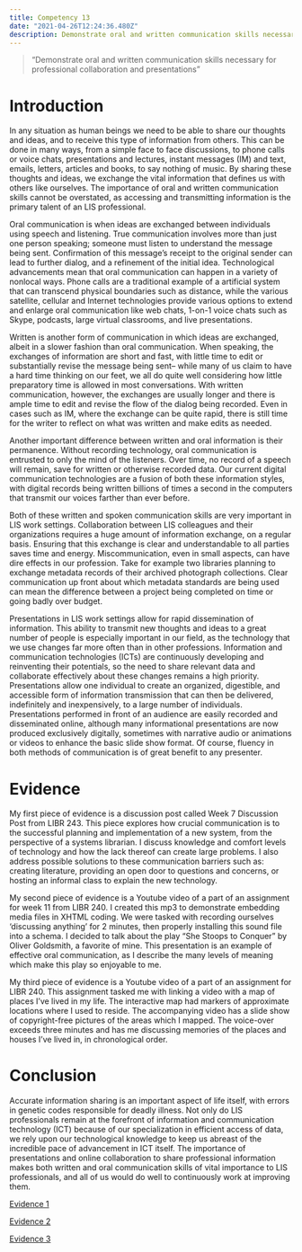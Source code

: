 ```yaml
---
title: Competency 13
date: "2021-04-26T12:24:36.480Z"
description: Demonstrate oral and written communication skills necessary for professional collaboration and presentations
---
```


> “Demonstrate oral and written communication skills necessary for professional collaboration and presentations”



# Introduction



In any situation as human beings we need to be able to share our thoughts and ideas, and to receive this type of information from others. This can be done in many ways, from a simple face to face discussions, to phone calls or voice chats, presentations and lectures, instant messages (IM) and text, emails, letters, articles and books, to say nothing of music. By sharing these thoughts and ideas, we exchange the vital information that defines us with others like ourselves. The importance of oral and written communication skills cannot be overstated, as accessing and transmitting information is the primary talent of an LIS professional.



Oral communication is when ideas are exchanged between individuals using speech and listening. True communication involves more than just one person speaking; someone must listen to understand the message being sent. Confirmation of this message’s receipt to the original sender can lead to further dialog, and a refinement of the initial idea. Technological advancements mean that oral communication can happen in a variety of nonlocal ways. Phone calls are a traditional example of a artificial system that can transcend physical boundaries such as distance, while the various satellite, cellular and Internet technologies provide various options to extend and enlarge oral communication like web chats, 1-on-1 voice chats such as Skype, podcasts, large virtual classrooms, and live presentations.



Written is another form of communication in which ideas are exchanged, albeit in a slower fashion than oral communication. When speaking, the exchanges of information are short and fast, with little time to edit or substantially revise the message being sent– while many of us claim to have a hard time thinking on our feet, we all do quite well considering how little preparatory time is allowed in most conversations. With written communication, however, the exchanges are usually longer and there is ample time to edit and revise the flow of the dialog being recorded. Even in cases such as IM, where the exchange can be quite rapid, there is still time for the writer to reflect on what was written and make edits as needed.



Another important difference between written and oral information is their permanence. Without recording technology, oral communication is entrusted to only the mind of the listeners. Over time, no record of a speech will remain, save for written or otherwise recorded data. Our current digital communication technologies are a fusion of both these information styles, with digital records being written billions of times a second in the computers that transmit our voices farther than ever before.



Both of these written and spoken communication skills are very important in LIS work settings. Collaboration between LIS colleagues and their organizations requires a huge amount of information exchange, on a regular basis. Ensuring that this exchange is clear and understandable to all parties saves time and energy. Miscommunication, even in small aspects, can have dire effects in our profession. Take for example two libraries planning to exchange metadata records of their archived photograph collections. Clear communication up front about which metadata standards are being used can mean the difference between a project being completed on time or going badly over budget.



Presentations in LIS work settings allow for rapid dissemination of information. This ability to transmit new thoughts and ideas to a great number of people is especially important in our field, as the technology that we use changes far more often than in other professions. Information and communication technologies (ICTs) are continuously developing and reinventing their potentials, so the need to share relevant data and collaborate effectively about these changes remains a high priority. Presentations allow one individual to create an organized, digestible, and accessible form of information transmission that can then be delivered, indefinitely and inexpensively, to a large number of individuals. Presentations performed in front of an audience are easily recorded and disseminated online, although many informational presentations are now produced exclusively digitally, sometimes with narrative audio or animations or videos to enhance the basic slide show format. Of course, fluency in both methods of communication is of great benefit to any presenter.



# Evidence



My first piece of evidence is a discussion post called Week 7 Discussion Post from LIBR 243. This piece explores how crucial communication is to the successful planning and implementation of a new system, from the perspective of a systems librarian. I discuss knowledge and comfort levels of technology and how the lack thereof can create large problems. I also address possible solutions to these communication barriers such as: creating literature, providing an open door to questions and concerns, or hosting an informal class to explain the new technology.



My second piece of evidence is a Youtube video of a part of an assignment for week 11 from LIBR 240. I created this mp3 to demonstrate embedding media files in XHTML coding. We were tasked with recording ourselves ‘discussing anything’ for 2 minutes, then properly installing this sound file into a schema. I decided to talk about the play “She Stoops to Conquer” by Oliver Goldsmith, a favorite of mine. This presentation is an example of effective oral communication, as I describe the many levels of meaning which make this play so enjoyable to me.



My third piece of evidence is a Youtube video of a part of an assignment for LIBR 240. This assignment tasked me with linking a video with a map of places I’ve lived in my life. The interactive map had markers of approximate locations where I used to reside. The accompanying video has a slide show of copyright-free pictures of the areas which I mapped. The voice-over exceeds three minutes and has me discussing memories of the places and houses I’ve lived in, in chronological order.



# Conclusion



Accurate information sharing is an important aspect of life itself, with errors in genetic codes responsible for deadly illness. Not only do LIS professionals remain at the forefront of information and communication technology (ICT) because of our specialization in efficient access of data, we rely upon our technological knowledge to keep us abreast of the incredible pace of advancement in ICT itself. The importance of presentations and online collaboration to share professional information makes both written and oral communication skills of vital importance to LIS professionals, and all of us would do well to continuously work at improving them.


[Evidence 1](243.Week7Discuss.doc.pdf)

[Evidence 2](240.wk11_browne.mp3)

[Evidence 3](240.swf2avi_001.avi)

